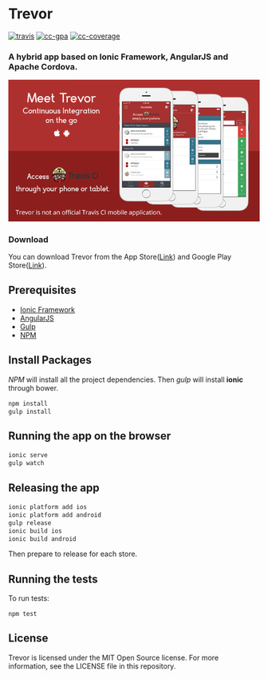 # Trevor
[![travis][travis-image]][travis-url]
[![cc-gpa][cc-gpa-image]][cc-gpa-url]
[![cc-coverage][cc-coverage-image]][cc-coverage-url]

[travis-image]: https://travis-ci.org/ekonstantinidis/trevor.svg?branch=master
[travis-url]: https://travis-ci.org/ekonstantinidis/trevor
[cc-gpa-image]: https://codeclimate.com/github/ekonstantinidis/trevor/badges/gpa.svg
[cc-gpa-url]: https://codeclimate.com/github/ekonstantinidis/trevor
[cc-coverage-image]: https://codeclimate.com/github/ekonstantinidis/trevor/badges/coverage.svg
[cc-coverage-url]: https://codeclimate.com/github/ekonstantinidis/trevor/coverage

### A hybrid app based on Ionic Framework, AngularJS and Apache Cordova.

![Trevor App](www/images/press.png)


### Download
You can download Trevor from the App Store([Link](http://itunes.apple.com/app/id962155187)) and Google Play Store([Link](http://play.google.com/store/apps/details?id=com.iamemmanouil.trevor)).


## Prerequisites

 - [Ionic Framework](http://ionicframework.com/)
 - [AngularJS](http://angularjs.org)
 - [Gulp](http://gulpjs.com/)
 - [NPM](https://www.npmjs.com/)


## Install Packages
*NPM* will install all the project dependencies. Then *gulp* will install **ionic** through bower.

    npm install
    gulp install


## Running the app on the browser

    ionic serve
    gulp watch


## Releasing the app

    ionic platform add ios
    ionic platform add android
    gulp release
    ionic build ios
    ionic build android

Then prepare to release for each store.


## Running the tests
To run tests:

    npm test


## License

Trevor is licensed under the MIT Open Source license. For more information, see the LICENSE file in this repository.
